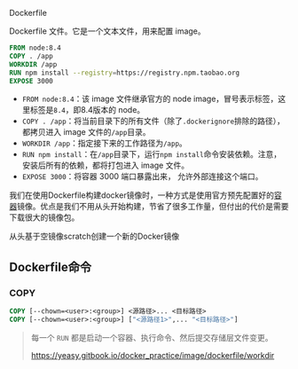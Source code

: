 Dockerfile

Dockerfile 文件。它是一个文本文件，用来配置 image。

```dockerfile
FROM node:8.4
COPY . /app
WORKDIR /app
RUN npm install --registry=https://registry.npm.taobao.org
EXPOSE 3000
```

- `FROM node:8.4`：该 image 文件继承官方的 node image，冒号表示标签，这里标签是`8.4`，即8.4版本的 node。
- `COPY . /app`：将当前目录下的所有文件（除了`.dockerignore`排除的路径），都拷贝进入 image 文件的`/app`目录。
- `WORKDIR /app`：指定接下来的工作路径为`/app`。
- `RUN npm install`：在`/app`目录下，运行`npm install`命令安装依赖。注意，安装后所有的依赖，都将打包进入 image 文件。
- `EXPOSE 3000`：将容器 3000 端口暴露出来， 允许外部连接这个端口。



我们在使用Dockerfile构建docker镜像时，一种方式是使用官方预先配置好的[容器](https://cloud.tencent.com/product/tke?from=10680)镜像。优点是我们不用从头开始构建，节省了很多工作量，但付出的代价是需要下载很大的镜像包。

从头基于空镜像scratch创建一个新的Docker镜像

## Dockerfile命令

### COPY

```dockerfile
COPY [--chown=<user>:<group>] <源路径>... <目标路径>
COPY [--chown=<user>:<group>] ["<源路径1>",... "<目标路径>"]
```





> 每一个 `RUN` 都是启动一个容器、执行命令、然后提交存储层文件变更。
>
> https://yeasy.gitbook.io/docker_practice/image/dockerfile/workdir
